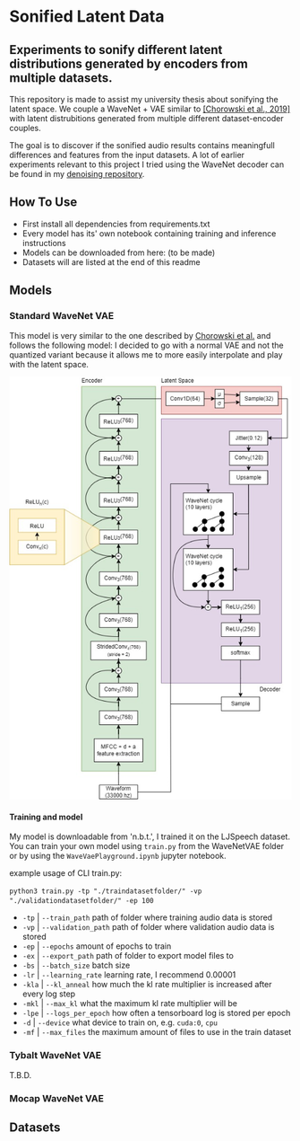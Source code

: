 # Sonified Latent Data
## Experiments to sonify different latent distributions generated by encoders from multiple datasets.

This repository is made to assist my university thesis about sonifying the latent space. We couple a WaveNet + VAE similar to [[Chorowski et al., 2019]](https://arxiv.org/abs/1901.08810) with latent distrubitions generated from multiple different dataset-encoder couples. 

The goal is to discover if the sonified audio results contains meaningfull differences and features from the input datasets.
A lot of earlier experiments relevant to this project I tried using the WaveNet decoder can be found in my [denoising repository](https://github.com/WouterBesse/ConvDenoiser).

## How To Use

- First install all dependencies from requirements.txt
- Every model has its' own notebook containing training and inference instructions
- Models can be downloaded from here: (to be made)
- Datasets will are listed at the end of this readme

## Models
### Standard WaveNet VAE

This model is very similar to the one described by [Chorowski et al.](https://arxiv.org/abs/1901.08810) and follows the following model:
I decided to go with a normal VAE and not the quantized variant because it allows me to more easily interpolate and play with the latent space.

![WaveNet VAE Diagram](https://github.com/WouterBesse/Sonified-Latent-Data/blob/main/media/WaveNetVae.jpg?raw=true)

#### Training and model

My model is downloadable from 'n.b.t.', I trained it on the LJSpeech dataset. You can train your own model using `train.py` from the WaveNetVAE folder or by using the `WaveVaePlayground.ipynb` jupyter notebook.

example usage of CLI train.py: 

`python3 train.py -tp "./traindatasetfolder/" -vp "./validationdatasetfolder/" -ep 100`
- `-tp`  | `--train_path` path of folder where training audio data is stored
- `-vp`  | `--validation_path` path of folder where validation audio data is stored
- `-ep`  | `--epochs` amount of epochs to train
- `-ex`  | `--export_path` path of folder to export model files to
- `-bs`  | `--batch_size` batch size
- `-lr`  | `--learning_rate` learning rate, I recommend 0.00001
- `-kla` | `--kl_anneal` how much the kl rate multiplier is increased after every log step
- `-mkl` | `--max_kl` what the maximum kl rate multiplier will be
- `-lpe` | `--logs_per_epoch` how often a tensorboard log is stored per epoch
- `-d`   | `--device` what device to train on, e.g. `cuda:0`, `cpu`
- `-mf`  | `--max_files` the maximum amount of files to use in the train dataset


### Tybalt WaveNet VAE

T.B.D.

### Mocap WaveNet VAE


## Datasets

